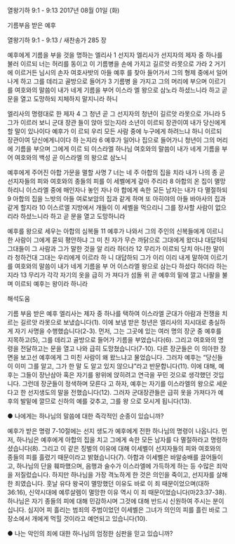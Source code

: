 열왕기하 9:1 - 9:13 
2017년 08월 01일 (화)

기름부음 받은 예후 



열왕기하 9:1 - 9:13 / 새찬송가 285 장


예후에게 기름을 부을 것을 명하는 엘리사
1 선지자 엘리사가 선지자의 제자 중 하나를 불러 이르되 너는 허리를 동이고 이 기름병을
손에 가지고 길르앗 라못으로 가라 2 거기에 이르거든 님시의 손자 여호사밧의 아들 예후
를 찾아 들어가서 그의 형제 중에서 일어나게 하고 그를 데리고 골방으로 들어가 3 기름병
을 가지고 그의 머리에 부으며 이르기를 여호와의 말씀이 내가 네게 기름을 부어 이스라
엘 왕으로 삼노라 하셨느니라 하고 곧 문을 열고 도망하되 지체하지 말지니라 하니

엘리사의 명령대로 한 제자
4 그 청년 곧 그 선지자의 청년이 길르앗 라못으로 가니라 5 그가 이르러 보니 군대 장관
들이 앉아 있는지라 소년이 이르되 장관이여 내가 당신에게 할 말이 있나이다 예후가 이
르되 우리 모든 사람 중에 누구에게 하려느냐 하니 이르되 장관이여 당신에게니이다 하
는지라 6 예후가 일어나 집으로 들어가니 청년이 그의 머리에 기름을 부으며 그에게 이르
되 이스라엘 하나님 여호와의 말씀이 내가 네게 기름을 부어 여호와의 백성 곧 이스라엘
의 왕으로 삼노니

예후에게 주어진 아합 가문을 멸할 사명
7 너는 네 주 아합의 집을 치라 내가 나의 종 곧 선지자들의 피와 여호와의 종들의 피를 이
세벨에게 갚아 주리라 8 아합의 온 집이 멸망하리니 이스라엘 중에 매인자나 놓인 자나 아
합에게 속한 모든 남자는 내가 다 멸절하되 9 아합의 집을 느밧의 아들 여로보암의 집과
같게 하며 또 아히야의 아들 바아사의 집과 같게 할지라 10 이스르엘 지방에서 개들이 이
세벨을 먹으리니 그를 장사할 사람이 없으리라 하셨느니라 하고 곧 문을 열고 도망하니라

예후를 왕으로 세우는 아합의 심복들
11 예후가 나와서 그의 주인의 신복들에게 이르니 한 사람이 그에게 묻되 평안하냐 그 미
친 자가 무슨 까닭으로 그대에게 왔더냐 대답하되 그대들이 그 사람과 그가 말한 것을 알
리라 하더라 12 무리가 이르되 당치 아니한 말이라 청하건대 그대는 우리에게 이르라 하
니 대답하되 그가 이리 이리 내게 말하여 이르기를 여호와의 말씀이 내가 네게 기름을 부
어 이스라엘 왕으로 삼는다 하셨다 하더라 하는지라 13 무리가 각각 자기의 옷을 급히 가
져다가 섬돌 위 곧 예후의 밑에 깔고 나팔을 불며 이르되 예후는 왕이라 하니라

해석도움





기름 부음 받은 예후
엘리사는 제자 중 하나를 택하여 이스라엘 군대가 아람과 전쟁을 치르는 길르앗 라못으로 보냈습니다(1). 이에 보냄 받은 청년은 엘리사의 지시대로 충실하게 자기 사명을 수행했습니다(2-3). 먼저, 그는 그곳에 있는 여러 명의 장군 중 예후를 지목하고(5), 그를 데리고 골방으로 들어가 기름을 부었습니다(6). 그리고 여호와의 명령을 전달하고는 문을
열고 나와 급히 도망쳤습니다(7-10). 다른 장군들은 이 의아한 장면을 보고선 예후에게 그 미친 사람이 왜 왔느냐고 물었습니다. 그러자 예후는 “당신들이 이미 그를 알고, 그가 한 말
도 알고 있지 않으냐”라고 반문합니다(11). 이에 대해, 예후는 그들이 장난삼아 혹은 자기를 왕위에 앉히려고 연극을 꾸민 것으로 생각했던 것입니다. 그런데 장군들이 정색하며 모른다
고 하자, 예후는 자기를 이스라엘의 왕으로 세운다고 한 선지생도의 말을 전했습니다(12). 그러자 군대장관들은 급히 옷을 가져다가 예후의 발밑에 깔므로 신하의 예를 갖추고, 그를 왕
으로 모시게 됩니다(13). 

● 나에게는 하나님의 말씀에 대한 즉각적인 순종이 있습니까?

예후가 받은 명령
7-10절에는 선지 생도가 예후에게 전한 하나님의 명령이 나옵니다. 먼저, 하나님은 예후에게 아합의 집을 치고 그에게 속한 모든 남자를 다 멸절하라고 명령하셨습니다(8). 그리고 이 같은 징벌의 이유에 대해 이세벨이 선지자들의 피와 여호와의 종들의 피를 흘렸기 때문이라고 밝혔습니다(7). 아합과 이세벨은 바알숭배를 끌어들이고, 하나님의 단을 훼파했으며, 음행과 술수가 이스라엘에 가득하게 하는 등 수많은 죄악을 저질렀습니다. 하지만 하나님을 가장 격노하게 한 것은 의인을 죽이고, 선지자를 살해한 죄였습니다. 훗날 유다 왕국이 멸망했던 이유도 바로 이 죄 때문이었으며(대하36:16), 신약시대에 예루살렘이 멸망한 이유 역시 이 죄 때문이었습니다(마23:37-38). 하나님은 자기 종들의 피에 대해 민감하시며 그것에 대해 반드시 신원하여 주시는 분이십니다. 심지어 피 흘리는 범죄의 주범이었던 이세벨은 그녀가 의인의 피를 흘린 바로 그 장소에서 개에게 먹힐 것이라고 예언되고 있습니다(10).

● 나는 악인의 죄에 대한 하나님의 엄정한 심판을 믿고 있습니까?